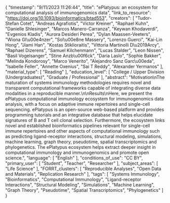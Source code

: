 {
    "timestamp": "9/11/2023 11:26:44",
    "title": "ePlatypus: an ecosystem for computational analysis of immunogenomics data",
    "link_to_resource": "https://doi.org/10.1093/bioinformatics/btad553",
    "creators": [
        "Tudor-Stefan Cotet",
        "Andreas Agrafiotis",
        "Victor Kreiner",
        "Raphael Kuhn",
        "Danielle Shlesinger",
        "Marcos Manero-Carranza",
        "Keywan Khodaverdi",
        "Evgenios Kladis",
        "Aurora Desideri Perea",
        "Dylan Maassen-Veeters",
        "Wiona Gl\u00e4nzer",
        "Sol\u00e8ne Massery",
        "Lorenzo Guerci",
        "Kai-Lin Hong",
        "Jiami Han",
        "Kostas Stiklioraitis",
        "Vittoria Martinolli D\u2019Arcy",
        "Raphael Dizerens",
        "Samuel Kilchenmann",
        "Lucas Stalder",
        "Leon Nissen",
        "Basil Vogelsanger",
        "Stine Anzb\u00f6ck",
        "Daria Laslo",
        "Sophie Bakker",
        "Melinda Kondorosy",
        "Marco Venerito",
        "Alejandro Sanz Garc\u00eda",
        "Isabelle Feller",
        "Annette Oxenius",
        "Sai T Reddy",
        "Alexander Yermanos"
    ],
    "material_type": [
        "Reading"
    ],
    "education_level": [
        "College / Upper Division (Undergraduates)",
        "Graduate / Professional"
    ],
    "abstract": "Motivation\nThe maturation of systems immunology methodologies requires novel and transparent computational frameworks capable of integrating diverse data modalities in a reproducible manner.\n\nResults\nHere, we present the ePlatypus computational immunology ecosystem for immunogenomics data analysis, with a focus on adaptive immune repertoires and single-cell sequencing. ePlatypus is an open-source web-based platform and provides programming tutorials and an integrative database that helps elucidate signatures of B and T cell clonal selection. Furthermore, the ecosystem links novel and established bioinformatics pipelines relevant for single-cell immune repertoires and other aspects of computational immunology such as predicting ligand-receptor interactions, structural modeling, simulations, machine learning, graph theory, pseudotime, spatial transcriptomics and phylogenetics. The ePlatypus ecosystem helps extract deeper insight in computational immunology and immunogenomics and promote open science.",
    "language": [
        "English"
    ],
    "conditions_of_use": "CC BY",
    "primary_user": [
        "Student",
        "Teacher",
        "Researcher"
    ],
    "subject_areas": [
        "Life Science"
    ],
    "FORRT_clusters": [
        "Reproducible Analyses",
        "Open Data and Materials",
        "Replication Research"
    ],
    "tags": [
        "Systems Immunology",
        "Bioinformatics",
        "Computational Immunology",
        "Ligand-receptor Interactions",
        "Structural Modeling",
        "Simulations",
        "Machine Learning",
        "Graph Theory",
        "Pseudotime",
        "Spatial Transcriptomics",
        "Phylogenetics"
    ]
}